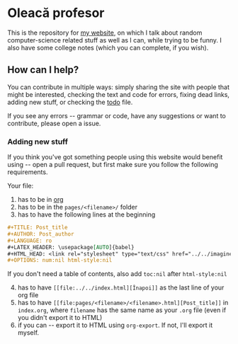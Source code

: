 # Oleacă profesor

This is the repository for [my website](babinion.xyz), on which I talk about random computer-science related stuff as well as I can, while trying to be funny. I also have some college notes (which you can complete, if you wish).

## How can I help?

You can contribute in multiple ways: simply sharing the site with people that might be interested, checking the text and code for errors, fixing dead links, adding new stuff, or checking the [todo](todos.md) file.

If you see any errors -- grammar or code, have any suggestions or want to contribute, please open a issue.

### Adding new stuff

If you think you've got something people using this website would benefit using -- open a pull request, but first make sure you follow the following requirements.

Your file:

1. has to be in [org](orgmode.org/)
2. has to be in the `pages/<filename>/` folder
3. has to have the following lines at the beginning

```org
#+TITLE: Post_title
#+AUTHOR: Post_author
#+LANGUAGE: ro
#+LATEX_HEADER: \usepackage[AUTO]{babel}
#+HTML_HEAD: <link rel="stylesheet" type="text/css" href="../../imagine.css" />
#+OPTIONS: num:nil html-style:nil
```

If you don't need a table of contents, also add `toc:nil` after `html-style:nil`

4. has to have `[[file:../../index.html][Înapoi]]` as the last line of your org file
5. has to have `[[file:pages/<filename>/<filename>.html][Post_title]]` in `index.org`, where `filename` has the same name as your `.org` file (even if you didn't export it to HTML)
6. if you can -- export it to HTML using `org-export`. If not, I'll export it myself.
